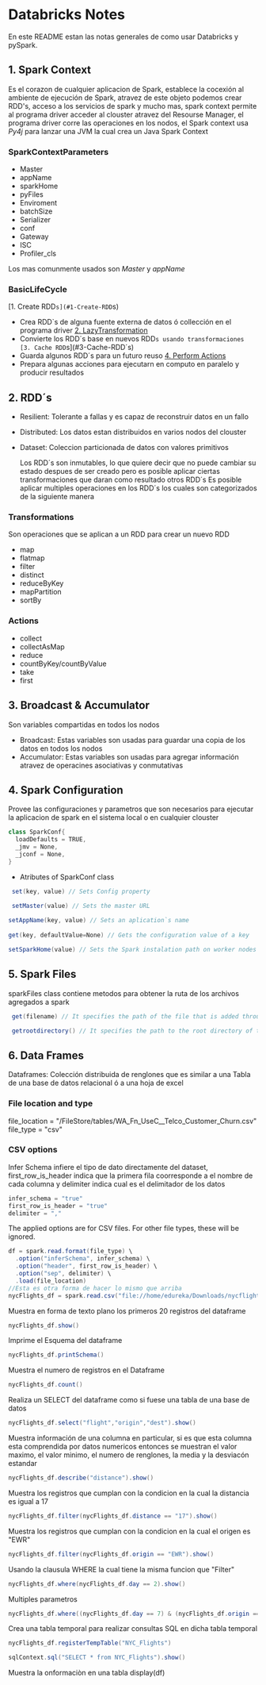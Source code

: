 # Databricks Notes

En este README estan las notas generales de como usar Databricks y pySpark.

## 1. Spark Context

Es el corazon de cualquier aplicacion de Spark, establece la cocexión al ambiente de ejecución de Spark, atravez de este objeto podemos crear RDD's,
acceso a los servicios de spark y mucho mas, spark context permite al programa driver acceder al clouster atravez del Resourse Manager, el 
programa driver corre las operaciones en los nodos, el Spark context usa *Py4j* para lanzar una JVM la cual crea un Java Spark Context

### SparkContextParameters

- Master
- appName
- sparkHome
- pyFiles
- Enviroment
- batchSize
- Serializer
- conf
- Gateway
- ISC
- Profiler_cls

Los mas comunmente usados son *Master* y *appName*

### BasicLifeCycle

[1. Create RDD`s](#1-Create-RDD`s)
  - Crea RDD`s de alguna fuente externa de datos ó collección en el 
  programa driver 
[2. LazyTransformation](#2-Lazy-Transformation)
  - Convierte los RDD´s base en nuevos RDD`s usando transformaciones
[3. Cache RDD`s](#3-Cache-RDD´s)
  - Guarda algunos RDD´s para un futuro reuso
[4. Perform Actions](#4-Perform-Actions)
  - Prepara algunas acciones para ejecutarn en computo en paralelo y producir resultados

## 2. RDD´s
  - Resilient: Tolerante a fallas y es capaz de reconstruir datos en un fallo
  - Distributed: Los datos estan distribuidos en varios nodos del clouster
  - Dataset: Coleccion particionada de datos con valores primitivos

    Los RDD´s son inmutables, lo que quiere decir que no puede cambiar su estado despues de ser creado
    pero es posible aplicar ciertas transformaciones que daran como resultado otros RDD´s 
    Es posible aplicar multiples operaciones en los RDD´s  los cuales son categorizados de la siguiente manera

### Transformations

Son operaciones que se aplican a un RDD para crear un nuevo RDD

- map
- flatmap
- filter
- distinct
- reduceByKey
- mapPartition
- sortBy

### Actions
- collect
- collectAsMap
- reduce
- countByKey/countByValue
- take
- first

## 3. Broadcast & Accumulator

Son variables compartidas en todos los nodos

- Broadcast: Estas variables son usadas para guardar una copia de los datos en todos los nodos
- Accumulator: Estas variables son usadas para agregar información atravez de operacines asociativas y conmutativas

## 4. Spark Configuration
Provee las configuraciones y parametros que son necesarios para ejecutar la aplicacion de spark en el sistema local o en cualquier clouster
```java
class SparkConf{
  loadDefaults = TRUE,
  _jmv = None,
  _jconf = None,
}
```

- Atributes of SparkConf class
```java
 set(key, value) // Sets Config property

 setMaster(value) // Sets the master URL
 
setAppName(key, value) // Sets an aplication`s name
 
get(key, defaultValue=None) // Gets the configuration value of a key

setSparkHome(value) // Sets the Spark instalation path on worker nodes
```

## 5. Spark Files

sparkFiles class contiene metodos para obtener la ruta de los archivos agregados a spark
```java
 get(filename) // It specifies the path of the file that is added through sc.addFile()

 getrootdirectory() // It specifies the path to the root directory of the file that is added through sc.addFile()
```
## 6. Data Frames

Dataframes: Colección distribuida de renglones que es similar a una Tabla de una base de datos relacional ó a una hoja de excel

### File location and type
file_location = "/FileStore/tables/WA_Fn_UseC__Telco_Customer_Churn.csv"
file_type = "csv"

### CSV options

Infer Schema infiere el tipo de dato directamente del dataset, first_row_is_header indica que la primera fila coorresponde a el nombre de cada columna y delimiter indica cual es el delimitador de los datos

```java
infer_schema = "true"
first_row_is_header = "true"
delimiter = ","
```
The applied options are for CSV files. For other file types, these will be ignored.

```java
df = spark.read.format(file_type) \
  .option("inferSchema", infer_schema) \
  .option("header", first_row_is_header) \
  .option("sep", delimiter) \
  .load(file_location)
//Esta es otra forma de hacer lo mismo que arriba
nycFlights_df = spark.read.csv("file://home/edureka/Downloads/nycflights.csv", inferSchema = True, header=True)
```

Muestra en forma de texto plano los primeros 20 registros del dataframe
```java
nycFlights_df.show()
```

Imprime el Esquema del dataframe
```java
nycFlights_df.printSchema()
```

Muestra el numero de registros en el Dataframe
```java
nycFlights_df.count()
```

Realiza un SELECT del dataframe como si fuese una tabla de una base de datos
```java
nycFlights_df.select("flight","origin","dest").show()
```

Muestra información de una columna en particular, si es que esta columna esta comprendida por datos numericos entonces se muestran el valor maximo, el valor minimo, el numero de renglones, la media y la desviacón estandar
```java
nycFlights_df.describe("distance").show()
```

Muestra los registros que cumplan con la condicion en la cual la distancia es igual a 17
```java
nycFlights_df.filter(nycFlights_df.distance == "17").show()
```

Muestra los registros que cumplan con la condicion en la cual el origen es "EWR"
```java
nycFlights_df.filter(nycFlights_df.origin == "EWR").show()
```

Usando la clausula WHERE la cual tiene la misma funcion que "Filter"
```java
nycFlights_df.where(nycFlights_df.day == 2).show()
```

Multiples parametros
```java
nycFlights_df.where((nycFlights_df.day == 7) & (nycFlights_df.origin == "JFK") & (nycFlights_df.arr_delay < "0")).show()
```

Crea una tabla temporal para realizar consultas SQL en dicha tabla temporal
```java
nycFlights_df.registerTempTable("NYC_Flights")

sqlContext.sql("SELECT * from NYC_Flights").show()
```
Muestra la onformaciòn en una tabla
display(df)

